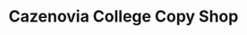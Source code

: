 ---
title: "Cazenovia College Copy Shop"
url: /cazenovia/cazenovia-college-copy-shop/
shop: Kopieren
---